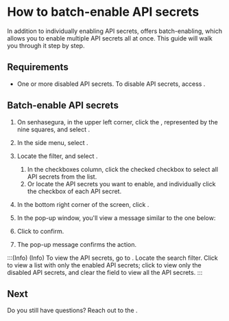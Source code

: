 # How to batch-enable API secrets 

In addition to individually enabling API secrets,  offers batch-enabling, which allows you to enable multiple API secrets all at once. This guide will walk you through it step by step.
## Requirements

* One or more disabled API secrets. To disable API secrets, access .

## Batch-enable API secrets

1. On senhasegura, in the upper left corner, click the , represented by the nine squares, and select .

1. In the side menu, select .

1. Locate the  filter, and select .

   1. In the checkboxes column, click the checked checkbox to select all API secrets from the list.
    2. Or locate the API secrets you want to enable, and individually click the checkbox of each API secret.

1. In the bottom right corner of the screen, click .

1. In the  pop-up window, you'll view a message similar to the one below:




7.  Click  to confirm.

1. The pop-up message  confirms the action.

:::(Info) (Info)
To view the API secrets, go to . Locate the  search filter. Click  to view a list with only the enabled API secrets; click  to view only the disabled API secrets, and clear the field to view all the API secrets.
:::




## Next



Do you still have questions? Reach out to the .